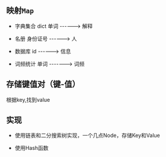 ## 映射`Map`
- 字典集合 dict
单词  ------>   解释

- 名册
身份证号  ------>   人

- 数据库
id  ------>  信息

- 词频统计
单词  ------->  词频


## 存储键值对（键-值）
根据key,找到value

## 实现
- 使用链表和二分搜索树实现，一个几点Node，存储Key和Value

- 使用Hash函数


